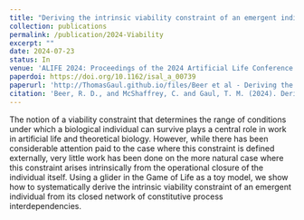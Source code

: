 ```yaml
---
title: "Deriving the intrinsic viability constraint of an emergent individual from first principles"
collection: publications
permalink: /publication/2024-Viability
excerpt: ""
date: 2024-07-23
status: In
venue: 'ALIFE 2024: Proceedings of the 2024 Artificial Life Conference'
paperdoi: https://doi.org/10.1162/isal_a_00739
paperurl: 'http://ThomasGaul.github.io/files/Beer et al - Deriving the intrinsic viability constraint of an emergent individual from first principles.pdf'
citation: 'Beer, R. D., and McShaffrey, C. and Gaul, T. M. (2024). Deriving the intrinsic viability constraint of an emergent individual from first principles. In <i>ALIFE 2024: Proceedings of the 2024 Artificial Life Conference</i>, pages 192-200. MIT Press.'
---
```


The notion of a viability constraint that determines the range of conditions under which a biological individual can survive plays a central role in work in artificial life and theoretical biology. However, while there has been considerable attention paid to the case where this constraint is defined externally, very little work has been done on the more natural case where this constraint arises intrinsically from the operational closure of the individual itself. Using a glider in the Game of Life as a toy model, we show how to systematically derive the intrinsic viability constraint of an emergent individual from its closed network of constitutive process interdependencies.
